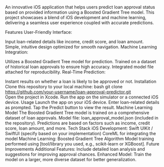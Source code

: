 An innovative iOS application that helps users predict loan approval status based on provided information using a Boosted Gradient Tree model. This project showcases a blend of iOS development and machine learning, delivering a seamless user experience coupled with accurate predictions.

Features
User-Friendly Interface:

Input loan-related details like income, credit score, and loan amount.
Simple, intuitive design optimized for smooth navigation.
Machine Learning Integration:

Utilizes a Boosted Gradient Tree model for prediction.
Trained on a dataset of historical loan approvals to ensure high accuracy.
Integrated model file attached for reproducibility.
Real-Time Prediction:

Instant results on whether a loan is likely to be approved or not.
Installation
Clone this repository to your local machine:
bash git clone https://github.com/your-username/loan-approval-predictor.git  
Open the project in Xcode.
Run the app on the simulator or a connected iOS device.
Usage
Launch the app on your iOS device.
Enter loan-related details as prompted.
Tap the Predict button to view the result.
Machine Learning Model
The Boosted Gradient Tree model is trained on a comprehensive dataset of loan approvals.
Model file: loan_approval_model.json (included in the repository).
Predictions are based on factors such as income, credit score, loan amount, and more.
Tech Stack
iOS Development:
Swift
UIKit / SwiftUI (specify based on your implementation)
CoreML for integrating the model
Machine Learning:
Boosted Gradient Tree Algorithm
Model training performed using [tool/library you used, e.g., scikit-learn or XGBoost].
Future Improvements
Additional Features:
Include detailed loan analysis and suggestions for improving approval chances.
Enhanced Model:
Train the model on a larger, more diverse dataset for better generalization.
